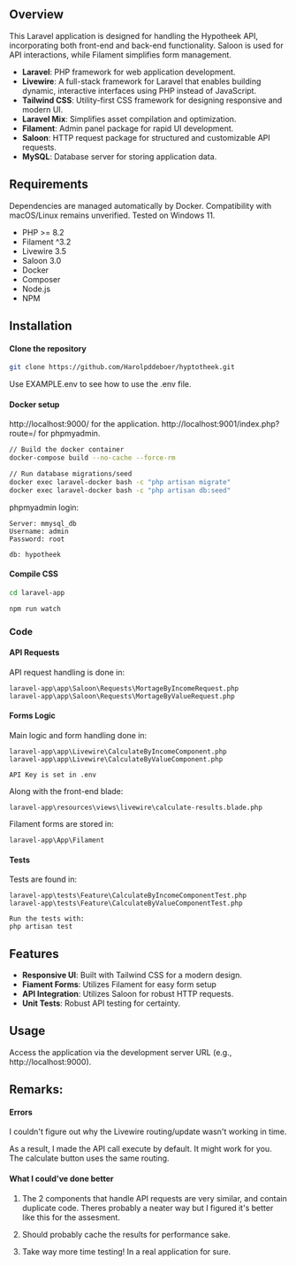 ## Overview

This Laravel application is designed for handling the Hypotheek API, incorporating both front-end and back-end functionality. Saloon is used for API interactions, while Filament simplifies form management.

- **Laravel**: PHP framework for web application development.
- **Livewire**: A full-stack framework for Laravel that enables building dynamic, interactive interfaces using PHP instead of JavaScript.
- **Tailwind CSS**: Utility-first CSS framework for designing responsive and modern UI.
- **Laravel Mix**: Simplifies asset compilation and optimization.
- **Filament**: Admin panel package for rapid UI development.
- **Saloon**: HTTP request package for structured and customizable API requests.
- **MySQL**: Database server for storing application data.

## Requirements

Dependencies are managed automatically by Docker. Compatibility with macOS/Linux remains unverified. Tested on Windows 11.

- PHP >= 8.2
- Filament ^3.2
- Livewire 3.5
- Saloon 3.0
- Docker
- Composer
- Node.js
- NPM

## Installation

#### Clone the repository

```bash
git clone https://github.com/Harolpddeboer/hyptotheek.git
```

Use EXAMPLE.env to see how to use the .env file.

#### Docker setup

http://localhost:9000/ for the application.
http://localhost:9001/index.php?route=/ for phpmyadmin.

```bash
// Build the docker container
docker-compose build --no-cache --force-rm

// Run database migrations/seed
docker exec laravel-docker bash -c "php artisan migrate"
docker exec laravel-docker bash -c "php artisan db:seed"
```

phpmyadmin login:

```
Server: mmysql_db
Username: admin
Password: root

db: hypotheek
```

#### Compile CSS

```bash
cd laravel-app

npm run watch
```

### Code

#### API Requests

API request handling is done in:

```
laravel-app\app\Saloon\Requests\MortageByIncomeRequest.php
laravel-app\app\Saloon\Requests\MortageByValueRequest.php
```

#### Forms Logic

Main logic and form handling done in:

```
laravel-app\app\Livewire\CalculateByIncomeComponent.php
laravel-app\app\Livewire\CalculateByValueComponent.php

API Key is set in .env
```

Along with the front-end blade:

```
laravel-app\resources\views\livewire\calculate-results.blade.php
```

Filament forms are stored in:

```
laravel-app\App\Filament
```

#### Tests

Tests are found in:

```
laravel-app\tests\Feature\CalculateByIncomeComponentTest.php
laravel-app\tests\Feature\CalculateByValueComponentTest.php

Run the tests with:
php artisan test
```

## Features

- **Responsive UI**: Built with Tailwind CSS for a modern design.
- **Fiament Forms**: Utilizes Filament for easy form setup
- **API Integration**: Utilizes Saloon for robust HTTP requests.
- **Unit Tests**: Robust API testing for certainty.

## Usage

Access the application via the development server URL (e.g., http://localhost:9000).

## Remarks:

#### Errors

I couldn't figure out why the Livewire routing/update wasn't working in time.

As a result, I made the API call execute by default. It might work for you. The calculate button uses the same routing.

#### What I could've done better

1. The 2 components that handle API requests are very similar, and contain duplicate code. Theres probably a neater way but I figured it's better like this for the assesment.

2. Should probably cache the results for performance sake.

3. Take way more time testing! In a real application for sure.
